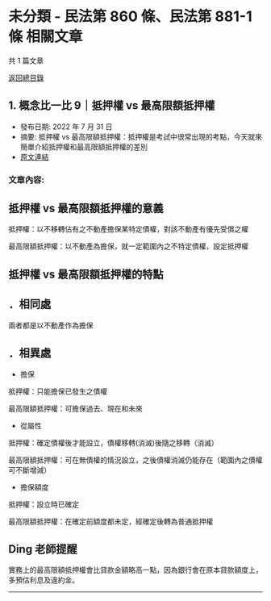 # 未分類 - 民法第 860 條、民法第 881-1 條 相關文章

共 1 篇文章

[返回總目錄](00_總目錄.md)

## 1. 概念比一比 9｜抵押權 vs 最高限額抵押權

- 發布日期: 2022 年 7 月 31 日
- 摘要: 抵押權 vs 最高限額抵押權：抵押權是考試中很常出現的考點，今天就來簡單介紹抵押權和最高限額抵押權的差別
- [原文連結](https://www.jasper-realestate.com/%e6%8a%b5%e6%8a%bc%e6%ac%8a-vs-%e6%9c%80%e9%ab%98%e9%99%90%e9%a1%8d%e6%8a%b5%e6%8a%bc%e6%ac%8a/)

### 文章內容:

## 抵押權 vs 最高限額抵押權的意義

抵押權：以不移轉佔有之不動產擔保某特定債權，對該不動產有優先受償之權

最高限額抵押權：以不動產為擔保，就一定範圍內之不特定債權，設定抵押權

## 抵押權 vs 最高限額抵押權的特點

## ．相同處

兩者都是以不動產作為擔保

## ．相異處

- 擔保

抵押權：只能擔保已發生之債權

最高限額抵押權：可擔保過去、現在和未來

- 從屬性

抵押權：確定債權後才能設立，債權移轉(消滅)後隨之移轉（消滅）

最高限額抵押權：可在無債權的情況設立，之後債權消滅仍能存在（範圍內之債權可不斷增減）

- 擔保額度

抵押權：設立時已確定

最高限額抵押權：在確定前額度都未定，經確定後轉為普通抵押權

## 

## Ding 老師提醒

實務上的最高限額抵押權會比貸款金額略高一點，因為銀行會在原本貸款額度上，多預估利息及違約金。

---

